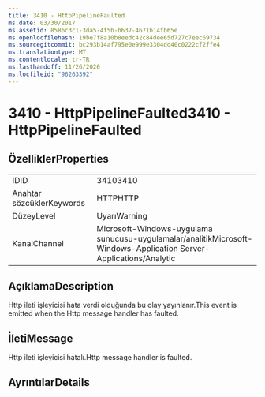 ```yaml
---
title: 3410 - HttpPipelineFaulted
ms.date: 03/30/2017
ms.assetid: 8586c3c1-3da5-4f5b-b637-4671b14fb65e
ms.openlocfilehash: 19be7f8a10b8eedc42c84dee65d727c7eec69734
ms.sourcegitcommit: bc293b14af795e0e999e3304dd40c0222cf2ffe4
ms.translationtype: MT
ms.contentlocale: tr-TR
ms.lasthandoff: 11/26/2020
ms.locfileid: "96263392"
---
```

# <a name="3410---httppipelinefaulted"></a><span data-ttu-id="21a8a-102">3410 - HttpPipelineFaulted</span><span class="sxs-lookup"><span data-stu-id="21a8a-102">3410 - HttpPipelineFaulted</span></span>

## <a name="properties"></a><span data-ttu-id="21a8a-103">Özellikler</span><span class="sxs-lookup"><span data-stu-id="21a8a-103">Properties</span></span>  
  
|||  
|-|-|  
|<span data-ttu-id="21a8a-104">ID</span><span class="sxs-lookup"><span data-stu-id="21a8a-104">ID</span></span>|<span data-ttu-id="21a8a-105">3410</span><span class="sxs-lookup"><span data-stu-id="21a8a-105">3410</span></span>|  
|<span data-ttu-id="21a8a-106">Anahtar sözcükler</span><span class="sxs-lookup"><span data-stu-id="21a8a-106">Keywords</span></span>|<span data-ttu-id="21a8a-107">HTTP</span><span class="sxs-lookup"><span data-stu-id="21a8a-107">HTTP</span></span>|  
|<span data-ttu-id="21a8a-108">Düzey</span><span class="sxs-lookup"><span data-stu-id="21a8a-108">Level</span></span>|<span data-ttu-id="21a8a-109">Uyarı</span><span class="sxs-lookup"><span data-stu-id="21a8a-109">Warning</span></span>|  
|<span data-ttu-id="21a8a-110">Kanal</span><span class="sxs-lookup"><span data-stu-id="21a8a-110">Channel</span></span>|<span data-ttu-id="21a8a-111">Microsoft-Windows-uygulama sunucusu-uygulamalar/analitik</span><span class="sxs-lookup"><span data-stu-id="21a8a-111">Microsoft-Windows-Application Server-Applications/Analytic</span></span>|  
  
## <a name="description"></a><span data-ttu-id="21a8a-112">Açıklama</span><span class="sxs-lookup"><span data-stu-id="21a8a-112">Description</span></span>  

 <span data-ttu-id="21a8a-113">Http ileti işleyicisi hata verdi olduğunda bu olay yayınlanır.</span><span class="sxs-lookup"><span data-stu-id="21a8a-113">This event is emitted when the Http message handler has faulted.</span></span>  
  
## <a name="message"></a><span data-ttu-id="21a8a-114">İleti</span><span class="sxs-lookup"><span data-stu-id="21a8a-114">Message</span></span>  

 <span data-ttu-id="21a8a-115">Http ileti işleyicisi hatalı.</span><span class="sxs-lookup"><span data-stu-id="21a8a-115">Http message handler is faulted.</span></span>  
  
## <a name="details"></a><span data-ttu-id="21a8a-116">Ayrıntılar</span><span class="sxs-lookup"><span data-stu-id="21a8a-116">Details</span></span>
